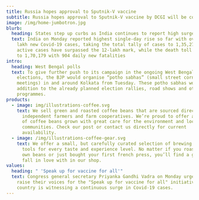 ```yaml
---
title: Russia hopes approval to Sputnik-V vaccine
subtitle: Russia hopes approval to Sputnik-V vaccine by DCGI will be completed soon
image: /img/home-jumbotron.jpg
blurb:
  heading: States step up curbs as India continues to report high surge
  text: India on Monday reported highest single-day rise so far with over 1.68
    lakh new Covid-19 cases, taking the total tally of cases to 1,35,27,717. The
    active cases have surpassed the 12-lakh mark, while the death toll increased
    to 1,70,179 with 904 daily new fatalities
intro:
  heading: West Bengal polls
  text: To give further push to its campaign in the ongoing West Bengal assembly
    elections, the BJP would organise “potho sabhas” (small street corner
    meetings) in and around Kolkata from Tuesday. These potho sabhas would be in
    addition to the already planned election rallies, road shows and other
    programmes.
products:
  - image: img/illustrations-coffee.svg
    text: We sell green and roasted coffee beans that are sourced directly from
      independent farmers and farm cooperatives. We’re proud to offer a variety
      of coffee beans grown with great care for the environment and local
      communities. Check our post or contact us directly for current
      availability.
  - image: /img/illustrations-coffee-gear.svg
    text: We offer a small, but carefully curated selection of brewing gear and
      tools for every taste and experience level. No matter if you roast your
      own beans or just bought your first french press, you’ll find a gadget to
      fall in love with in our shop.
values:
  heading: " 'Speak up for vaccine for all'"
  text: Congress general secretary Priyanka Gandhi Vadra on Monday urged people to
    raise their voices for the "Speak up for vaccine for all" initiative as the
    country is witnessing a continuous surge in Covid-19 cases.
---
```

